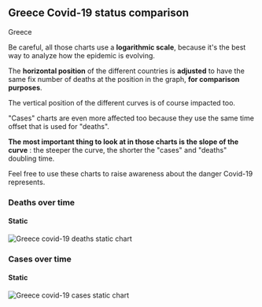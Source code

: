 ## Greece Covid-19 status comparison 

Greece



Be careful, all those charts use a **logarithmic scale**, because it's the best way to analyze how the epidemic is evolving.
 
The **horizontal position** of the different countries is **adjusted** to have the same fix number of deaths at the position in the graph, **for comparison purposes**.

The vertical position of the different curves is of course impacted too.

"Cases" charts are even more affected too because they use the same time offset that is used for "deaths".

**The most important thing to look at in those charts is the slope of the curve** : the steeper the curve, the shorter the "cases" and "deaths" doubling time.

Feel free to use these charts to raise awareness about the danger Covid-19 represents. 


 
### Deaths over time
 
#### Static
![Greece covid-19 deaths static chart](https://raw.githubusercontent.com/madlag/coronavirus_study/master/notebooks/graphs/2020-03-22/countries/Greece/2020-03-22_Greece_deaths.png "Greece covid-19 deaths static chart")   

 
### Cases over time
 
#### Static
![Greece covid-19 cases static chart](https://raw.githubusercontent.com/madlag/coronavirus_study/master/notebooks/graphs/2020-03-22/countries/Greece/2020-03-22_Greece_cases.png "Greece covid-19 cases static chart")   

